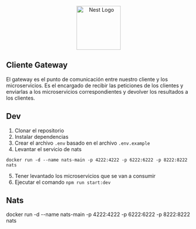 <p align="center">
  <a href="http://nestjs.com/" target="blank"><img src="https://nestjs.com/img/logo-small.svg" width="120" alt="Nest Logo" /></a>
</p>

## Cliente Gateway
El gateway es el punto de comunicación entre nuestro cliente y los microservicios. Es el encargado de recibir las peticiones de los clientes y enviarlas a los microservicios correspondientes y devolver los resultados a los clientes.

## Dev
1. Clonar el repositorio
2. Instalar dependencias
3. Crear el archivo `.env` basado en el archivo `.env.example`
4.  Levantar el servicio de nats 
```
docker run -d --name nats-main -p 4222:4222 -p 6222:6222 -p 8222:8222 nats
```
5. Tener levantado los microservicios que se van a consumir
6. Ejecutar el comando `npm run start:dev`

## Nats
docker run -d --name nats-main -p 4222:4222 -p 6222:6222 -p 8222:8222 nats